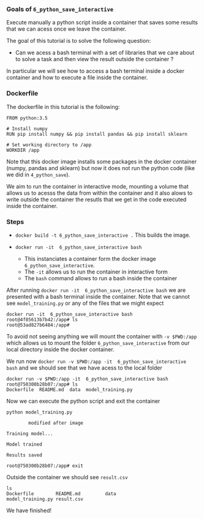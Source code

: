 ### Goals of `6_python_save_interactive`

Execute manually a python script inside a container that saves some results that we can acess once we leave the container.

The goal of this tutorial is to solve the following question:

- Can we acess a bash terminal with a set of libraries that we care about to solve a task and then view the result outside the container ?

In particular we will see how to access a bash terminal inside a docker container and how to execute a file inside the container.



### Dockerfile 

The dockerfile in this tutorial is the following:

```
FROM python:3.5

# Install numpy
RUN pip install numpy && pip install pandas && pip install sklearn

# Set working directory to /app 
WORKDIR /app
```

Note that this docker image installs some packages in the docker container (numpy, pandas and sklearn)  but now it does not run the python code (like we did in `4_python_save`). 

We aim to run the container in interactive mode, mounting a volume that allows us to acesss the data from within the container and it also alows to write outside the container the resutls that we get in the code executed inside the container.




### Steps 

- `docker build -t 6_python_save_interactive .` This builds the image.

- `docker run -it  6_python_save_interactive bash`
  - This instanciates a container  form the docker  image `6_python_save_interactive`.
  - The `-it` allows us to run the container in interactive form
  - The `bash` command allows to run  a bash inside the container


After running `docker run -it  6_python_save_interactive bash` we are presented with a bash terminal inside the container. Note that we cannot see `model_training.py` or any of the files that we might expect

```
docker run -it  6_python_save_interactive bash
root@4f85613b7b42:/app# ls
root@53ad827b6484:/app# 
```

To avoid not seeing anything we will mount the container with `-v $PWD:/app ` which allows us to mount the folder `6_python_save_interactive` from our local directory inside the docker container.

We run now `docker run -v $PWD:/app -it  6_python_save_interactive bash` and we should see that we have acess to the local folder

```
docker run -v $PWD:/app -it  6_python_save_interactive bash
root@750300b28b07:/app# ls
Dockerfile  README.md  data  model_training.py
```

Now we can execute the python script and exit the container

```
python model_training.py 

		modified after image

Training model...

Model trained

Results saved

root@750300b28b07:/app# exit
```

Outside the container we should see `result.csv`

```
ls
Dockerfile        README.md         data              model_training.py result.csv
```

We have finished!

